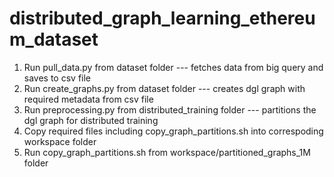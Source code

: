 # distributed_graph_learning_ethereum_dataset

1) Run pull_data.py from dataset folder --- fetches data from big query and saves to csv file
2) Run create_graphs.py from dataset folder --- creates dgl graph with required metadata from csv file
3) Run preprocessing.py from distributed_training folder --- partitions the dgl graph for distributed training
4) Copy required files including copy_graph_partitions.sh into correspoding workspace folder
4) Run copy_graph_partitions.sh from workspace/partitioned_graphs_1M folder